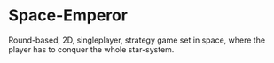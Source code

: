 # Space-Emperor
Round-based, 2D, singleplayer, strategy game set in space, where the player has to conquer the whole star-system.
